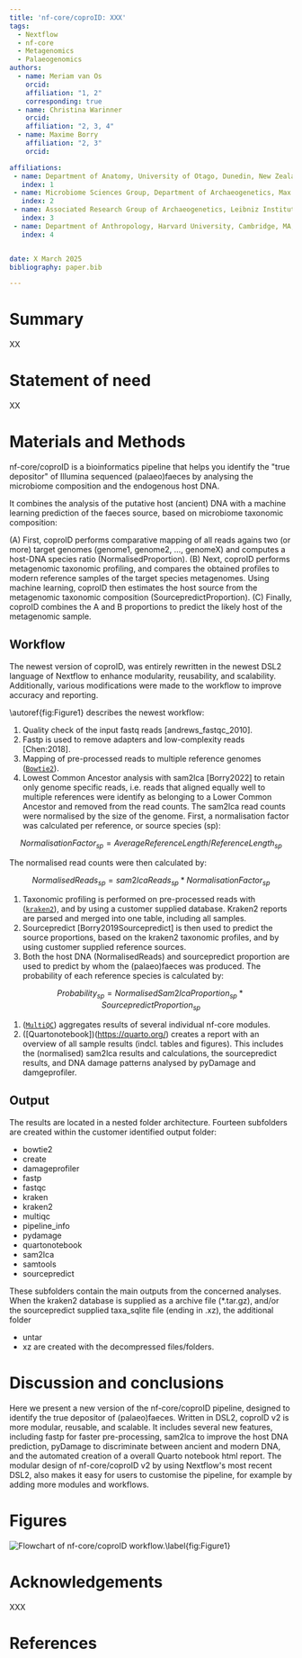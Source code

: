 ```yaml
---
title: 'nf-core/coproID: XXX'
tags:
  - Nextflow
  - nf-core
  - Metagenomics
  - Palaeogenomics
authors:
  - name: Meriam van Os
    orcid:
    affiliation: "1, 2"
    corresponding: true
  - name: Christina Warinner
    orcid:
    affiliation: "2, 3, 4"
  - name: Maxime Borry
    affiliation: "2, 3"
    orcid:

affiliations:
 - name: Department of Anatomy, University of Otago, Dunedin, New Zealand
   index: 1
 - name: Microbiome Sciences Group, Department of Archaeogenetics, Max Planck Institute for Evolutionary Anthropology, Leipzig, Germany
   index: 2
 - name: Associated Research Group of Archaeogenetics, Leibniz Institute for Natural Product Research and Infection Biology Hans Knöll Institute, Jena, Germany
   index: 3
 - name: Department of Anthropology, Harvard University, Cambridge, MA, USA
   index: 4


date: X March 2025
bibliography: paper.bib

---
```


# Summary

XX

# Statement of need

XX


# Materials and Methods

nf-core/coproID is a bioinformatics pipeline that helps you identify the "true depositor" of Illumina
sequenced (palaeo)faeces by analysing the microbiome composition and the endogenous host DNA.

It combines the analysis of the putative host (ancient) DNA with a machine learning prediction of the faeces source,
based on microbiome taxonomic composition:

(A) First, coproID performs comparative mapping of all reads agains two (or more) target genomes (genome1, genome2, ..., genomeX)
and computes a host-DNA species ratio (NormalisedProportion).
(B) Next, coproID performs metagenomic taxonomic profiling, and compares the obtained profiles to modern reference samples
of the target species metagenomes. Using machine learning, coproID then estimates the host source from the metagenomic
taxonomic composition (SourcepredictProportion).
(C) Finally, coproID combines the A and B proportions to predict the likely host of the metagenomic sample.

## Workflow

The newest version of coproID, was entirely rewritten in the newest DSL2 language of Nextflow to enhance modularity, reusability,
and scalability. Additionally, various modifications were made to the workflow to improve accuracy and reporting.

\autoref{fig:Figure1} describes the newest workflow:


1. Quality check of the input fastq reads [andrews_fastqc_2010].
1. Fastp is used to remove adapters and low-complexity reads [Chen:2018].
1. Mapping of pre-processed reads to multiple reference genomes ([`Bowtie2`](https://bowtie-bio.sourceforge.net/bowtie2)).
1. Lowest Common Ancestor analysis with sam2lca [Borry2022] to retain only genome specific reads, i.e. reads that aligned equally well to multiple references were identify as belonging to a Lower Common Ancestor and removed from the read counts. The sam2lca read counts were normalised by the size of the genome. First, a normalisation factor was calculated per reference, or source species (sp):

$$
NormalisationFactor_{sp}  = AverageReferenceLength / ReferenceLength_{sp}
$$

The normalised read counts were then calculated by:

$$
NormalisedReads_{sp}  = sam2lcaReads_{sp} * NormalisationFactor_{sp}
$$

1. Taxonomic profiling is performed on pre-processed reads with ([`kraken2`](https://ccb.jhu.edu/software/kraken2/)), and by using a customer supplied database. Kraken2 reports are parsed and merged into one table, including all samples.
1. Sourcepredict [Borry2019Sourcepredict] is then used to predict the source proportions, based on the kraken2 taxonomic profiles, and by using customer supplied reference sources.
1. Both the host DNA (NormalisedReads) and sourcepredict proportion are used to predict by whom the (palaeo)faeces was produced. The probability of each reference species is calculated by:

$$
Probability_{sp}  = NormalisedSam2lcaProportion_{sp} * SourcepredictProportion_{sp}
$$

1. ([`MultiQC`](http://multiqc.info/)) aggregates results of several individual nf-core modules.
1. ([Quartonotebook])(https://quarto.org/) creates a report with an overview of all sample results (indcl. tables and figures). This includes the (normalised) sam2lca results and calculations, the sourcepredict results, and DNA damage patterns analysed by pyDamage and damgeprofiler.

## Output

The results are located in a nested folder architecture. Fourteen subfolders are created within the customer identified output folder:
- bowtie2
- create
- damageprofiler
- fastp
- fastqc
- kraken
- kraken2
- multiqc
- pipeline_info
- pydamage
- quartonotebook
- sam2lca
- samtools
- sourcepredict

These subfolders contain the main outputs from the concerned analyses. When the kraken2
database is supplied as a archive file (*.tar.gz), and/or the sourcepredict supplied taxa_sqlite file (ending in .xz), the additional folder
- untar
- xz
are created with the decompressed files/folders.

# Discussion and conclusions

Here we present a new version of the nf-core/coproID pipeline, designed to identify the true
depositor of (palaeo)faeces. Written in DSL2, coproID v2 is more modular, reusable,
and scalable. It includes several new features, including
fastp for faster pre-processing,
sam2lca to improve the host DNA prediction,
pyDamage to discriminate between ancient and modern DNA,
and the automated creation of a overall Quarto notebook html report.
The modular design of nf-core/coproID v2 by using Nextflow's most recent DSL2, also makes it easy
for users to customise the pipeline, for example by adding more modules and workflows.

# Figures

![Flowchart of nf-core/coproID workflow.\label{fig:Figure1}](XXX.jpg)


# Acknowledgements

XXX

# References
